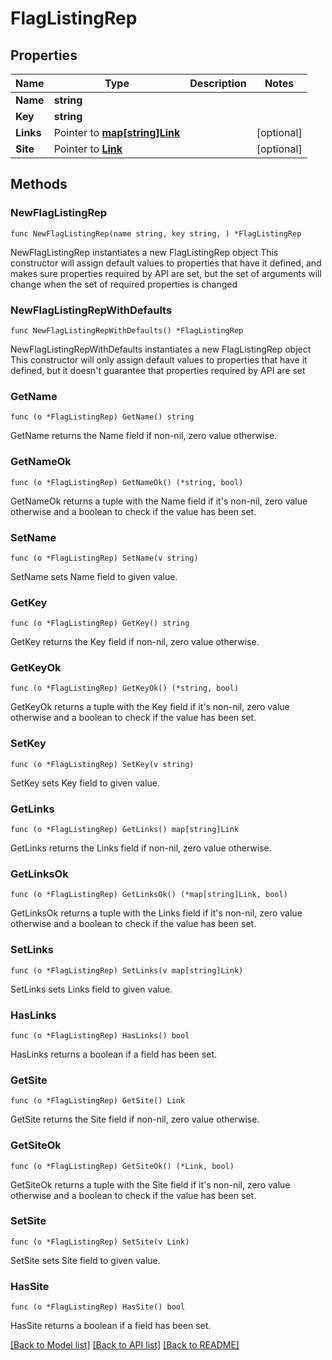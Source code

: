 # FlagListingRep

## Properties

Name | Type | Description | Notes
------------ | ------------- | ------------- | -------------
**Name** | **string** |  | 
**Key** | **string** |  | 
**Links** | Pointer to [**map[string]Link**](Link.md) |  | [optional] 
**Site** | Pointer to [**Link**](Link.md) |  | [optional] 

## Methods

### NewFlagListingRep

`func NewFlagListingRep(name string, key string, ) *FlagListingRep`

NewFlagListingRep instantiates a new FlagListingRep object
This constructor will assign default values to properties that have it defined,
and makes sure properties required by API are set, but the set of arguments
will change when the set of required properties is changed

### NewFlagListingRepWithDefaults

`func NewFlagListingRepWithDefaults() *FlagListingRep`

NewFlagListingRepWithDefaults instantiates a new FlagListingRep object
This constructor will only assign default values to properties that have it defined,
but it doesn't guarantee that properties required by API are set

### GetName

`func (o *FlagListingRep) GetName() string`

GetName returns the Name field if non-nil, zero value otherwise.

### GetNameOk

`func (o *FlagListingRep) GetNameOk() (*string, bool)`

GetNameOk returns a tuple with the Name field if it's non-nil, zero value otherwise
and a boolean to check if the value has been set.

### SetName

`func (o *FlagListingRep) SetName(v string)`

SetName sets Name field to given value.


### GetKey

`func (o *FlagListingRep) GetKey() string`

GetKey returns the Key field if non-nil, zero value otherwise.

### GetKeyOk

`func (o *FlagListingRep) GetKeyOk() (*string, bool)`

GetKeyOk returns a tuple with the Key field if it's non-nil, zero value otherwise
and a boolean to check if the value has been set.

### SetKey

`func (o *FlagListingRep) SetKey(v string)`

SetKey sets Key field to given value.


### GetLinks

`func (o *FlagListingRep) GetLinks() map[string]Link`

GetLinks returns the Links field if non-nil, zero value otherwise.

### GetLinksOk

`func (o *FlagListingRep) GetLinksOk() (*map[string]Link, bool)`

GetLinksOk returns a tuple with the Links field if it's non-nil, zero value otherwise
and a boolean to check if the value has been set.

### SetLinks

`func (o *FlagListingRep) SetLinks(v map[string]Link)`

SetLinks sets Links field to given value.

### HasLinks

`func (o *FlagListingRep) HasLinks() bool`

HasLinks returns a boolean if a field has been set.

### GetSite

`func (o *FlagListingRep) GetSite() Link`

GetSite returns the Site field if non-nil, zero value otherwise.

### GetSiteOk

`func (o *FlagListingRep) GetSiteOk() (*Link, bool)`

GetSiteOk returns a tuple with the Site field if it's non-nil, zero value otherwise
and a boolean to check if the value has been set.

### SetSite

`func (o *FlagListingRep) SetSite(v Link)`

SetSite sets Site field to given value.

### HasSite

`func (o *FlagListingRep) HasSite() bool`

HasSite returns a boolean if a field has been set.


[[Back to Model list]](../README.md#documentation-for-models) [[Back to API list]](../README.md#documentation-for-api-endpoints) [[Back to README]](../README.md)


